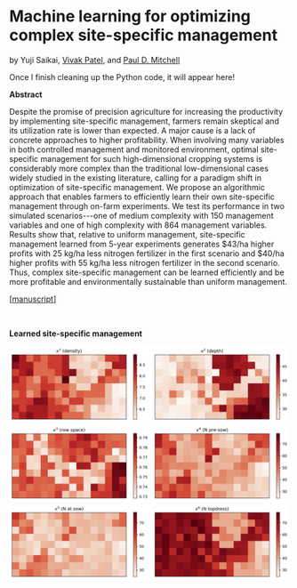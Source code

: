 # Machine learning for optimizing complex site-specific management
by Yuji Saikai, [Vivak Patel](http://pages.stat.wisc.edu/~vrpatel6/), and [Paul D. Mitchell](https://aae.wisc.edu/faculty/pdmitchell/)

Once I finish cleaning up the Python code, it will appear here!

**Abstract**

Despite the promise of precision agriculture for increasing the productivity by implementing site-specific management, farmers remain skeptical and its utilization rate is lower than expected. A major cause is a lack of concrete approaches to higher profitability. When involving many variables in both controlled management and monitored environment, optimal site-specific management for such high-dimensional cropping systems is considerably more complex than the traditional low-dimensional cases widely studied in the existing literature, calling for a paradigm shift in optimization of site-specific management. We propose an algorithmic approach that enables farmers to efficiently learn their own site-specific management through on-farm experiments. We test its performance in two simulated scenarios---one of medium complexity with 150 management variables and one of high complexity with 864 management variables. Results show that, relative to uniform management, site-specific management learned from 5-year experiments generates $43/ha higher profits with 25 kg/ha less nitrogen fertilizer in the first scenario and $40/ha higher profits with 55 kg/ha less nitrogen fertilizer in the second scenario. Thus, complex site-specific management can be learned efficiently and be more profitable and environmentally sustainable than uniform management.

[[manuscript](bopa.pdf)]

&nbsp;

**Learned site-specific management**

![](mngmnt_learned_B0.png)
![](mngmnt_learned_B1.png)
![](mngmnt_learned_B2.png)
